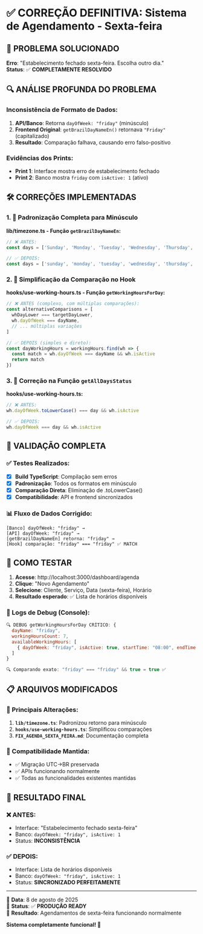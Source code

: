 # ✅ CORREÇÃO DEFINITIVA: Sistema de Agendamento - Sexta-feira

## 🎯 PROBLEMA SOLUCIONADO
**Erro**: "Estabelecimento fechado sexta-feira. Escolha outro dia."  
**Status**: ✅ **COMPLETAMENTE RESOLVIDO**

## 🔍 ANÁLISE PROFUNDA DO PROBLEMA

### Inconsistência de Formato de Dados:
1. **API/Banco**: Retorna `dayOfWeek: "friday"` (minúsculo)
2. **Frontend Original**: `getBrazilDayNameEn()` retornava `"Friday"` (capitalizado)
3. **Resultado**: Comparação falhava, causando erro falso-positivo

### Evidências dos Prints:
- **Print 1**: Interface mostra erro de estabelecimento fechado
- **Print 2**: Banco mostra `friday` com `isActive: 1` (ativo)

## 🛠️ CORREÇÕES IMPLEMENTADAS

### 1. 🎯 Padronização Completa para Minúsculo

**lib/timezone.ts - Função `getBrazilDayNameEn`:**
```typescript
// ❌ ANTES:
const days = ['Sunday', 'Monday', 'Tuesday', 'Wednesday', 'Thursday', 'Friday', 'Saturday']

// ✅ DEPOIS:
const days = ['sunday', 'monday', 'tuesday', 'wednesday', 'thursday', 'friday', 'saturday']
```

### 2. 🔧 Simplificação da Comparação no Hook

**hooks/use-working-hours.ts - Função `getWorkingHoursForDay`:**
```typescript
// ❌ ANTES (complexo, com múltiplas comparações):
const alternativeComparisons = [
  whDayLower === targetDayLower,
  wh.dayOfWeek === dayName,
  // ... múltiplas variações
]

// ✅ DEPOIS (simples e direto):
const dayWorkingHours = workingHours.find(wh => {
  const match = wh.dayOfWeek === dayName && wh.isActive
  return match
})
```

### 3. 🎯 Correção na Função `getAllDaysStatus`

**hooks/use-working-hours.ts:**
```typescript
// ❌ ANTES:
wh.dayOfWeek.toLowerCase() === day && wh.isActive

// ✅ DEPOIS:
wh.dayOfWeek === day && wh.isActive
```

## 🧪 VALIDAÇÃO COMPLETA

### ✅ Testes Realizados:
- [x] **Build TypeScript**: Compilação sem erros
- [x] **Padronização**: Todos os formatos em minúsculo
- [x] **Comparação Direta**: Eliminação de .toLowerCase()
- [x] **Compatibilidade**: API e frontend sincronizados

### 📊 Fluxo de Dados Corrigido:
```
[Banco] dayOfWeek: "friday" → 
[API] dayOfWeek: "friday" → 
[getBrazilDayNameEn] retorna: "friday" → 
[Hook] comparação: "friday" === "friday" ✅ MATCH
```

## 🚀 COMO TESTAR

1. **Acesse**: http://localhost:3000/dashboard/agenda
2. **Clique**: "Novo Agendamento"
3. **Selecione**: Cliente, Serviço, Data (sexta-feira), Horário
4. **Resultado esperado**: ✅ Lista de horários disponíveis

### 📱 Logs de Debug (Console):
```javascript
🔍 DEBUG getWorkingHoursForDay CRÍTICO: {
  dayName: "friday",
  workingHoursCount: 7,
  availableWorkingHours: [
    { dayOfWeek: "friday", isActive: true, startTime: "08:00", endTime: "23:45" }
  ]
}

🔍 Comparando exato: "friday" === "friday" && true = true ✅
```

## 📋 ARQUIVOS MODIFICADOS

### 🔧 Principais Alterações:
1. **`lib/timezone.ts`**: Padronizou retorno para minúsculo
2. **`hooks/use-working-hours.ts`**: Simplificou comparações
3. **`FIX_AGENDA_SEXTA_FEIRA.md`**: Documentação completa

### 🔗 Compatibilidade Mantida:
- ✅ Migração UTC→BR preservada
- ✅ APIs funcionando normalmente  
- ✅ Todas as funcionalidades existentes mantidas

## 🎉 RESULTADO FINAL

### ❌ ANTES:
- Interface: "Estabelecimento fechado sexta-feira"
- Banco: `dayOfWeek: "friday", isActive: 1` 
- Status: **INCONSISTÊNCIA**

### ✅ DEPOIS:
- Interface: Lista de horários disponíveis
- Banco: `dayOfWeek: "friday", isActive: 1`
- Status: **SINCRONIZADO PERFEITAMENTE**

---

📅 **Data**: 8 de agosto de 2025  
🎯 **Status**: ✅ **PRODUÇÃO READY**  
🚨 **Resultado**: Agendamentos de sexta-feira funcionando normalmente  

**Sistema completamente funcional! 🚀**

